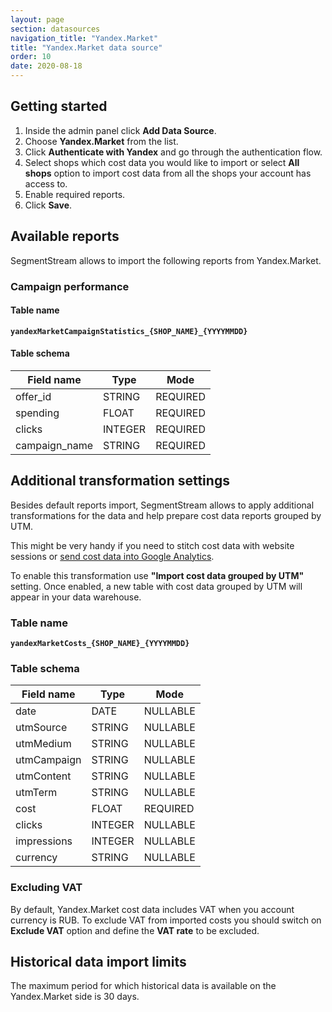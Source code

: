 ```yaml
---
layout: page
section: datasources
navigation_title: "Yandex.Market"
title: "Yandex.Market data source"
order: 10
date: 2020-08-18
---
```


## Getting started

1. Inside the admin panel click **Add Data Source**.
2. Choose **Yandex.Market** from the list.
3. Click **Authenticate with Yandex** and go through the authentication flow.
4. Select shops which cost data you would like to import or select **All shops** option to import cost data from all the shops your account has access to.
5. Enable required reports.
6. Click **Save**.

## Available reports

SegmentStream allows to import the following reports from Yandex.Market.

### Campaign performance

#### Table name
**`yandexMarketCampaignStatistics_{SHOP_NAME}_{YYYYMMDD}`**

#### Table schema

Field name|Type|Mode
--- | --- | ---
offer_id | STRING | REQUIRED
spending | FLOAT | REQUIRED
clicks | INTEGER | REQUIRED
campaign_name | STRING | REQUIRED

## Additional transformation settings

Besides default reports import, SegmentStream allows to apply additional transformations for the data and help prepare cost data reports grouped by UTM.

This might be very handy if you need to stitch cost data with website sessions or [send cost data into Google Analytics](/datadestinations/google-analytics).

To enable this transformation use **"Import cost data grouped by UTM"** setting. Once enabled, a new table with cost data grouped by UTM will appear in your data warehouse.

### Table name
**`yandexMarketCosts_{SHOP_NAME}_{YYYYMMDD}`**

### Table schema

Field name| Type | Mode
--- | --- | ---
date | DATE | NULLABLE
utmSource | STRING | NULLABLE
utmMedium | STRING | NULLABLE
utmCampaign | STRING | NULLABLE
utmContent | STRING | NULLABLE
utmTerm | STRING | NULLABLE
cost | FLOAT | REQUIRED
clicks | INTEGER | NULLABLE
impressions | INTEGER | NULLABLE
currency | STRING | NULLABLE

### Excluding VAT

By default, Yandex.Market cost data includes VAT when you account currency is RUB. To exclude VAT from imported costs you should switch on **Exclude VAT** option and define the **VAT rate** to be excluded.

## Historical data import limits

The maximum period for which historical data is available on the Yandex.Market side is 30 days.
